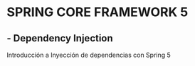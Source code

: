 # SPRING CORE FRAMEWORK 5

## - Dependency Injection 
Introducción a Inyección de dependencias con Spring 5
